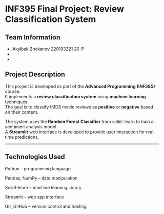 # INF395 Final Project: Review Classification System

## Team Information

- Akylbek Zhokenov 220103221 20-P
- 
-  

## Project Description

This project is developed as part of the **Advanced Programming (INF395)** course.  
It implements a **review classification system** using **machine learning** techniques.  
The goal is to classify IMDB movie reviews as **positive** or **negative** based on their content.

The system uses the **Random Forest Classifier** from scikit-learn to train a sentiment analysis model.  
A **Streamlit** web interface is developed to provide user interaction for real-time predictions.

---

## Technologies Used
Python – programming language

Pandas, NumPy – data manipulation

Scikit-learn – machine learning library

Streamlit – web app interface

Git, GitHub – version control and hosting
